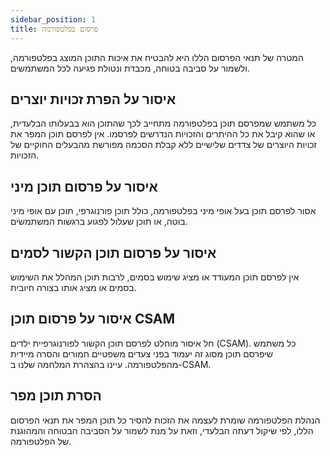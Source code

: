 ```yaml
---
sidebar_position: 1
title: פרסום בפלטפורמה
---
```


המטרה של תנאי הפרסום הללו היא להבטיח את איכות התוכן המוצג בפלטפורמה, ולשמור על סביבה בטוחה, מכבדת ונטולת פגיעה לכל המשתמשים.

## איסור על הפרת זכויות יוצרים
כל משתמש שמפרסם תוכן בפלטפורמה מתחייב לכך שהתוכן הוא בבעלותו הבלעדית, או שהוא קיבל את כל ההיתרים והזכויות הנדרשים לפרסמו. אין לפרסם תוכן המפר את זכויות היוצרים של צדדים שלישיים ללא קבלת הסכמה מפורשת מהבעלים החוקיים של הזכויות.

## איסור על פרסום תוכן מיני
אסור לפרסם תוכן בעל אופי מיני בפלטפורמה, כולל תוכן פורנוגרפי, תוכן עם אופי מיני בוטה, או תוכן שעלול לפגוע ברגשות המשתמשים.

## איסור על פרסום תוכן הקשור לסמים
אין לפרסם תוכן המעודד או מציג שימוש בסמים, לרבות תוכן המהלל את השימוש בסמים או מציג אותו בצורה חיובית.

## איסור על פרסום תוכן CSAM
חל איסור מוחלט לפרסם תוכן הקשור לפורנוגרפיית ילדים (CSAM). כל משתמש שיפרסם תוכן מסוג זה יעמוד בפני צעדים משפטיים חמורים והסרה מיידית מהפלטפורמה. עיינו בהצהרת המלחמה שלנו ב-CSAM.

## הסרת תוכן מפר
הנהלת הפלטפורמה שומרת לעצמה את הזכות להסיר כל תוכן המפר את תנאי הפרסום הללו, לפי שיקול דעתה הבלעדי, וזאת על מנת לשמור על הסביבה הבטוחה והמהוגנת של הפלטפורמה.